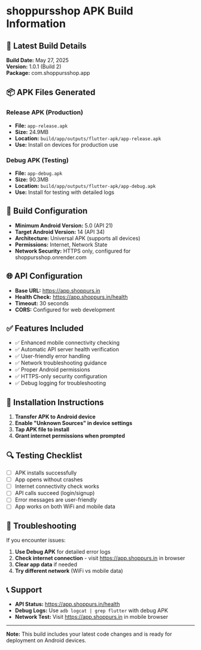 # shoppursshop APK Build Information

## 📱 Latest Build Details

**Build Date:** May 27, 2025  
**Version:** 1.0.1 (Build 2)  
**Package:** com.shoppursshop.app

## 📦 APK Files Generated

### Release APK (Production)
- **File:** `app-release.apk`
- **Size:** 24.9MB
- **Location:** `build/app/outputs/flutter-apk/app-release.apk`
- **Use:** Install on devices for production use

### Debug APK (Testing)
- **File:** `app-debug.apk`
- **Size:** 90.3MB
- **Location:** `build/app/outputs/flutter-apk/app-debug.apk`
- **Use:** Install for testing with detailed logs

## 🔧 Build Configuration

- **Minimum Android Version:** 5.0 (API 21)
- **Target Android Version:** 14 (API 34)
- **Architecture:** Universal APK (supports all devices)
- **Permissions:** Internet, Network State
- **Network Security:** HTTPS only, configured for shoppursshop.onrender.com

## 🌐 API Configuration

- **Base URL:** https://app.shoppurs.in
- **Health Check:** https://app.shoppurs.in/health
- **Timeout:** 30 seconds
- **CORS:** Configured for web development

## ✅ Features Included

- ✅ Enhanced mobile connectivity checking
- ✅ Automatic API server health verification
- ✅ User-friendly error handling
- ✅ Network troubleshooting guidance
- ✅ Proper Android permissions
- ✅ HTTPS-only security configuration
- ✅ Debug logging for troubleshooting

## 📱 Installation Instructions

1. **Transfer APK to Android device**
2. **Enable "Unknown Sources" in device settings**
3. **Tap APK file to install**
4. **Grant internet permissions when prompted**

## 🔍 Testing Checklist

- [ ] APK installs successfully
- [ ] App opens without crashes
- [ ] Internet connectivity check works
- [ ] API calls succeed (login/signup)
- [ ] Error messages are user-friendly
- [ ] App works on both WiFi and mobile data

## 🐛 Troubleshooting

If you encounter issues:

1. **Use Debug APK** for detailed error logs
2. **Check internet connection** - visit https://app.shoppurs.in in browser
3. **Clear app data** if needed
4. **Try different network** (WiFi vs mobile data)

## 📞 Support

- **API Status:** https://app.shoppurs.in/health
- **Debug Logs:** Use `adb logcat | grep flutter` with debug APK
- **Network Test:** Visit https://app.shoppurs.in in mobile browser

---

**Note:** This build includes your latest code changes and is ready for deployment on Android devices. 
